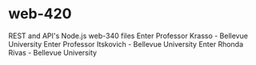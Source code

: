 # web-420
REST and API's
Node.js web-340 files Enter Professor Krasso - Bellevue University Enter Professor Itskovich - Bellevue University Enter Rhonda Rivas - Bellevue University
